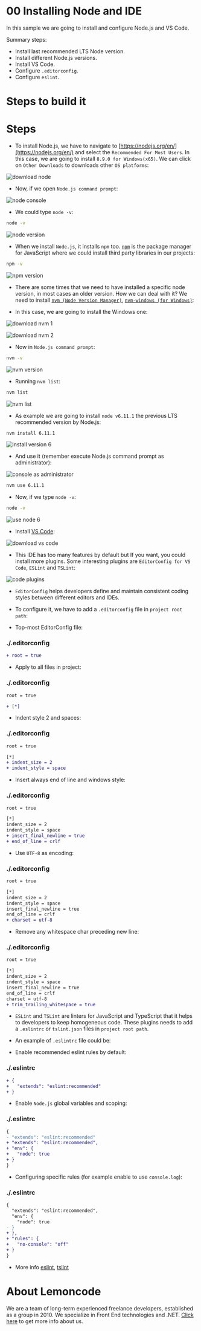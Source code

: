 # 00 Installing Node and IDE

In this sample we are going to install and configure Node.js and VS Code.

Summary steps:

- Install last recommended LTS Node version.
- Install different Node.js versions.
- Install VS Code.
- Configure `.editorconfig`.
- Configure `eslint`.

# Steps to build it

# Steps

- To install Node.js, we have to navigate to [https://nodejs.org/en/](https://nodejs.org/en/) and select the `Recommended For Most Users`. In this case, we are going to install `8.9.0 for Windows(x65)`. We can click on `Other Downloads` to downloads other `OS platforms`:

![download node](../../99%20Resources/00%20Intro/00%20Installing%20Node%20and%20IDE/download%20node.png)

- Now, if we open `Node.js command prompt`:

![node console](../../99%20Resources/00%20Intro/00%20Installing%20Node%20and%20IDE/node%20console.png)

- We could type `node -v`:

```bash
node -v
```

![node version](../../99%20Resources/00%20Intro/00%20Installing%20Node%20and%20IDE/node%20version.png)

- When we install `Node.js`, it installs `npm` too. [`npm`](https://www.npmjs.com/) is the package manager for JavaScript where we could install third party libraries in our projects:

```bash
npm -v
```

![npm version](../../99%20Resources/00%20Intro/00%20Installing%20Node%20and%20IDE/npm%20version.png)

- There are some times that we need to have installed a specific node version, in most cases an older version. How we can deal with it? We need to install [`nvm (Node Version Manager)`](https://github.com/creationix/nvm), [`nvm-windows (for Windows)`](https://github.com/coreybutler/nvm-windows):

- In this case, we are going to install the Windows one:

![download nvm 1](../../99%20Resources/00%20Intro/00%20Installing%20Node%20and%20IDE/download%20nvm%201.png)

![download nvm 2](../../99%20Resources/00%20Intro/00%20Installing%20Node%20and%20IDE/download%20nvm%202.png)

- Now in `Node.js command prompt`:

```bash
nvm -v
```

![nvm version](../../99%20Resources/00%20Intro/00%20Installing%20Node%20and%20IDE/nvm%20version.png)

- Running `nvm list`:

```bash
nvm list
```

![nvm list](../../99%20Resources/00%20Intro/00%20Installing%20Node%20and%20IDE/nvm%20list.png)

- As example we are going to install `node v6.11.1` the previous LTS recommended version by Node.js:

```bash
nvm install 6.11.1
```

![install version 6](../../99%20Resources/00%20Intro/00%20Installing%20Node%20and%20IDE/install%20version%206.png)

- And use it (remember execute Node.js command prompt as administrator):

![console as administrator](../../99%20Resources/00%20Intro/00%20Installing%20Node%20and%20IDE/console%20as%20administrator.png)

```bash
nvm use 6.11.1
```

- Now, if we type `node -v`:

```bash
node -v
```

![use node 6](../../99%20Resources/00%20Intro/00%20Installing%20Node%20and%20IDE/use%20node%206.png)

- Install [VS Code](https://code.visualstudio.com/):

![download vs code](../../99%20Resources/00%20Intro/00%20Installing%20Node%20and%20IDE/download%20vs%20code.png)

- This IDE has too many features by default but If you want, you could install more plugins. Some interesting plugins are `EditorConfig for VS Code`, `ESLint` and `TSLint`:

![code plugins](../../99%20Resources/00%20Intro/00%20Installing%20Node%20and%20IDE/code%20plugins.png)

- `EditorConfig` helps developers define and maintain consistent coding styles between different editors and IDEs.

- To configure it, we have to add a `.editorconfig` file in `project root path`:

- Top-most EditorConfig file:

### ./.editorconfig

```diff
+ root = true

```

- Apply to all files in project:

### ./.editorconfig

```diff
root = true

+ [*]

```

- Indent style 2 and spaces:

### ./.editorconfig

```diff
root = true

[*]
+ indent_size = 2
+ indent_style = space

```

- Insert always end of line and windows style:

### ./.editorconfig

```diff
root = true

[*]
indent_size = 2
indent_style = space
+ insert_final_newline = true
+ end_of_line = crlf

```

- Use `UTF-8` as encoding:

### ./.editorconfig

```diff
root = true

[*]
indent_size = 2
indent_style = space
insert_final_newline = true
end_of_line = crlf
+ charset = utf-8

```

- Remove any whitespace char preceding new line:

### ./.editorconfig

```diff
root = true

[*]
indent_size = 2
indent_style = space
insert_final_newline = true
end_of_line = crlf
charset = utf-8
+ trim_trailing_whitespace = true

```

- `ESLint` and `TSLint` are linters for JavaScript and TypeScript that it helps to developers to keep homogeneous code. These plugins needs to add a `.eslintrc` or `tslint.json` files in `project root path`.

- An example of `.eslintrc` file could be:

- Enable recommended eslint rules by default:

### ./.eslintrc

```diff
+ {
+   "extends": "eslint:recommended"
+ }

```

- Enable `Node.js` global variables and scoping:

### ./.eslintrc

```diff
{
- "extends": "eslint:recommended"
+ "extends": "eslint:recommended",
+ "env": {
+   "node": true
+ }
}

```

- Configuring specific rules (for example enable to use `console.log`):

### ./.eslintrc

```diff
{
  "extends": "eslint:recommended",
  "env": {
    "node": true
- }
+ },
+ "rules": {
+   "no-console": "off"
+ }
}

```

- More info [eslint](https://eslint.org/), [tslint](https://palantir.github.io/tslint/)

# About Lemoncode

We are a team of long-term experienced freelance developers, established as a group in 2010.
We specialize in Front End technologies and .NET. [Click here](http://lemoncode.net/services/en/#en-home) to get more info about us.
